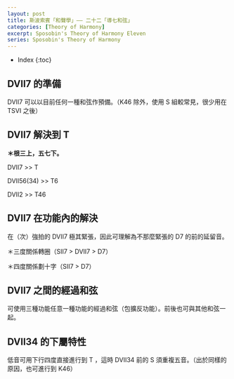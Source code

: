 ```yaml
---
layout: post
title: 斯波索賓「和聲學」—— 二十二「導七和弦」
categories: [Theory of Harmony]
excerpt: Sposobin's Theory of Harmony Eleven
series: Sposobin's Theory of Harmony
---
```

* Index
{:toc}

## DVII7 的準備

DVII7 可以以目前任何一種和弦作預備。（K46 除外，使用 S 組較常見，很少用在 TSVI 之後）

## DVII7 解決到 T

**＊根三上，五七下。**

DVII7 \>\> T

DVII56(34) \>\> T6

DVII2 \>\> T46

## DVII7 在功能內的解決

在（次）強拍的 DVII7 極其緊張，因此可理解為不那麼緊張的 D7 的前的延留音。

＊三度關係轉圈（SII7 \> DVII7 \> D7）

＊四度關係劃十字（SII7 \> D7）

## DVII7 之間的經過和弦

可使用三種功能任意一種功能的經過和弦（包擴反功能）。前後也可與其他和弦一起。

## DVII34 的下屬特性

低音可用下行四度直接進行到 T ，這時 DVII34 前的 S 須重複五音。（出於同樣的原因，也可進行到 K46）